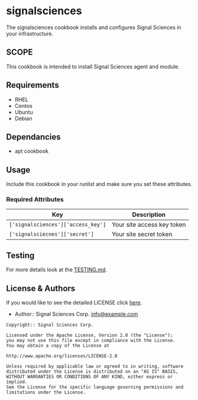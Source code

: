 # signalsciences

The signalsciences cookbook installs and configures Signal Sciences in your infrastructure.

## SCOPE

This cookbook is intended to install Signal Sciences agent and module.

## Requirements

* RHEL
* Centos
* Ubuntu
* Debian

## Dependancies

* apt cookbook

## Usage

Include this cookbook in your runlist and make sure you set these attributes.

### Required Attributes
| Key | Description |
| --- | ----------- |
| `['signalsciences']['access_key']` | Your site access key token |
| `['signalsciecnes']['secret']`     | Your site secret token |

## Testing

For more details look at the [TESTING.md](./TESTING.md).

## License & Authors

If you would like to see the detailed LICENSE click [here](./LICENSE).

- Author:: Signal Sciences Corp. <info@example.com>

```text
Copyright:: Signal Sciences Corp.

Licensed under the Apache License, Version 2.0 (the "License");
you may not use this file except in compliance with the License.
You may obtain a copy of the License at

http://www.apache.org/licenses/LICENSE-2.0

Unless required by applicable law or agreed to in writing, software
distributed under the License is distributed on an "AS IS" BASIS,
WITHOUT WARRANTIES OR CONDITIONS OF ANY KIND, either express or implied.
See the License for the specific language governing permissions and
limitations under the License.
```

